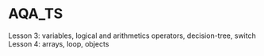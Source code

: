 # AQA_TS

Lesson 3: variables, logical and arithmetics operators, decision-tree, switch
Lesson 4: arrays, loop, objects
